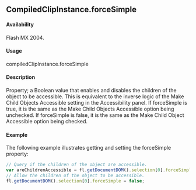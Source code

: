 ## CompiledClipInstance.forceSimple

#### Availability

Flash MX 2004.

#### Usage

compiledClipInstance.forceSimple

#### Description

Property; a Boolean value that enables and disables the children of the object to be accessible. This is equivalent to the inverse logic of the Make Child Objects Accessible setting in the Accessibility panel. If forceSimple is true, it is the same as the Make Child Objects Accessible option being unchecked. If forceSimple is false, it is the same as the Make Child Object Accessible option being checked.

#### Example

The following example illustrates getting and setting the forceSimple property:

```javascript
// Query if the children of the object are accessible.
var areChildrenAccessible = fl.getDocumentDOM().selection[0].forceSimple;
// Allow the children of the object to be accessible.
fl.getDocumentDOM().selection[0].forceSimple = false;
```
